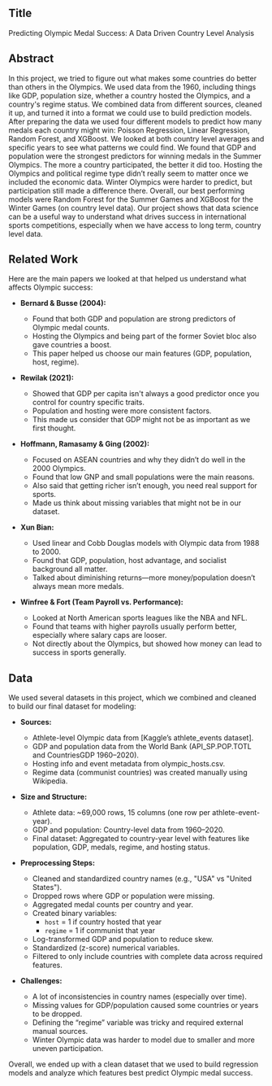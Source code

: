## Title
Predicting Olympic Medal Success: A Data Driven Country Level Analysis

## Abstract

In this project, we tried to figure out what makes some countries do better than others in the Olympics. We used data from the 1960, including things like GDP, population size, whether a country hosted the Olympics, and a country's regime status. We combined data from different sources, cleaned it up, and turned it into a format we could use to build prediction models.
After preparing the data we used four different models to predict how many medals each country might win: Poisson Regression, Linear Regression, Random Forest, and XGBoost. We looked at both country level averages and specific years to see what patterns we could find.
We found that GDP and population were the strongest predictors for winning medals in the Summer Olympics. The more a country participated, the better it did too. Hosting the Olympics and political regime type didn’t really seem to matter once we included the economic data. Winter Olympics were harder to predict, but participation still made a difference there.
Overall, our best performing models were Random Forest for the Summer Games and XGBoost for the Winter Games (on country level data). Our project shows that data science can be a useful way to understand what drives success in international sports competitions, especially when we have access to long term, country level data.

## Related Work
Here are the main papers we looked at that helped us understand what affects Olympic success:

- **Bernard & Busse (2004):**
  - Found that both GDP and population are strong predictors of Olympic medal counts.
  - Hosting the Olympics and being part of the former Soviet bloc also gave countries a boost.
  - This paper helped us choose our main features (GDP, population, host, regime).

- **Rewilak (2021):**
  - Showed that GDP per capita isn't always a good predictor once you control for country specific traits.
  - Population and hosting were more consistent factors.
  - This made us consider that GDP might not be as important as we first thought.

- **Hoffmann, Ramasamy & Ging (2002):**
  - Focused on ASEAN countries and why they didn’t do well in the 2000 Olympics.
  - Found that low GNP and small populations were the main reasons.
  - Also said that getting richer isn’t enough, you need real support for sports.
  - Made us think about missing variables that might not be in our dataset.

- **Xun Bian:**
  - Used linear and Cobb Douglas models with Olympic data from 1988 to 2000.
  - Found that GDP, population, host advantage, and socialist background all matter.
  - Talked about diminishing returns—more money/population doesn’t always mean more medals.

- **Winfree & Fort (Team Payroll vs. Performance):**
  - Looked at North American sports leagues like the NBA and NFL.
  - Found that teams with higher payrolls usually perform better, especially where salary caps are looser.
  - Not directly about the Olympics, but showed how money can lead to success in sports generally.
 ## Data

We used several datasets in this project, which we combined and cleaned to build our final dataset for modeling:

- **Sources:**
  - Athlete-level Olympic data from [Kaggle’s athlete_events dataset].
  - GDP and population data from the World Bank (API_SP.POP.TOTL and CountriesGDP 1960–2020).
  - Hosting info and event metadata from olympic_hosts.csv.
  - Regime data (communist countries) was created manually using Wikipedia.

- **Size and Structure:**
  - Athlete data: ~69,000 rows, 15 columns (one row per athlete-event-year).
  - GDP and population: Country-level data from 1960–2020.
  - Final dataset: Aggregated to country-year level with features like population, GDP, medals, regime, and hosting status.

- **Preprocessing Steps:**
  - Cleaned and standardized country names (e.g., "USA" vs "United States").
  - Dropped rows where GDP or population were missing.
  - Aggregated medal counts per country and year.
  - Created binary variables:  
    - `host` = 1 if country hosted that year  
    - `regime` = 1 if communist that year  
  - Log-transformed GDP and population to reduce skew.
  - Standardized (z-score) numerical variables.
  - Filtered to only include countries with complete data across required features.

- **Challenges:**
  - A lot of inconsistencies in country names (especially over time).
  - Missing values for GDP/population caused some countries or years to be dropped.
  - Defining the “regime” variable was tricky and required external manual sources.
  - Winter Olympic data was harder to model due to smaller and more uneven participation.

Overall, we ended up with a clean dataset that we used to build regression models and analyze which features best predict Olympic medal success.
